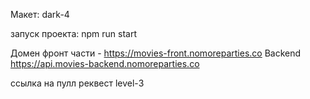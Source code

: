 Макет: dark-4

запуск проекта:
npm run start

Домен фронт части - https://movies-front.nomoreparties.co
Backend https://api.movies-backend.nomoreparties.co

ссылка на пулл реквест level-3 

